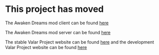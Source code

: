 # This project has moved

The Awaken Dreams mod client can be found [here](https://github.com/TheValarProject/AwakenDreamsClient)

The Awaken Dreams mod server can be found [here](https://github.com/TheValarProject/AwakenDreamsServer)

The stable Valar Project website can be found [here](https://github.com/TheValarProject/TheValarProjectWebsite) and the development Valar Project website can be found [here](https://github.com/TheValarProject/TheValarProjectDeveloperWebsite)